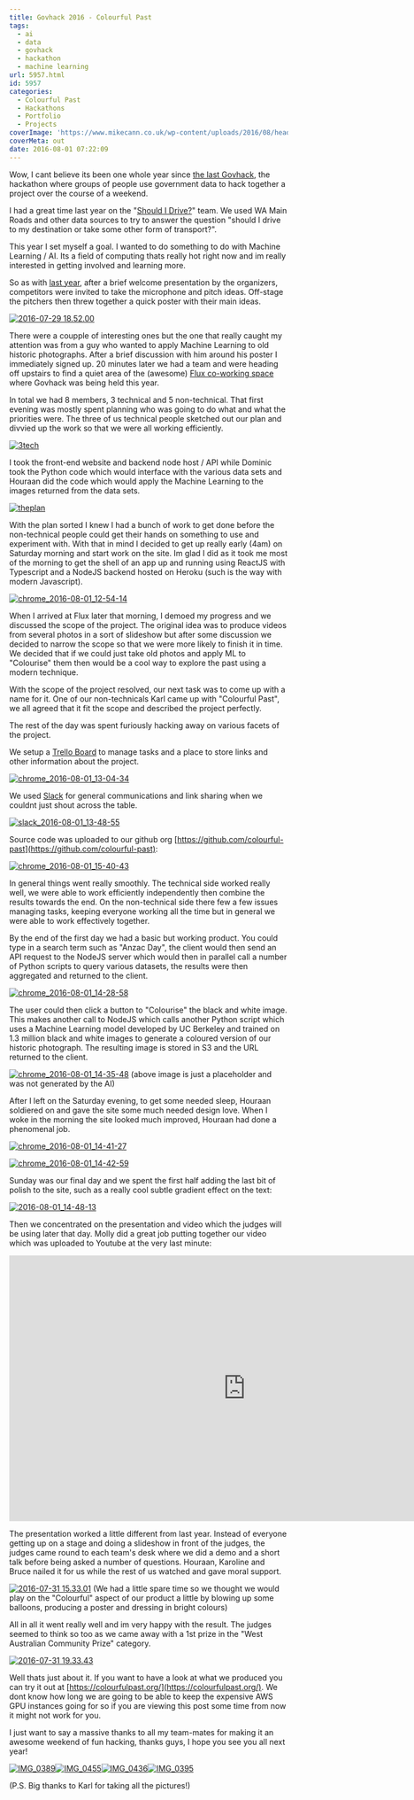 ```yaml
---
title: Govhack 2016 - Colourful Past
tags:
  - ai
  - data
  - govhack
  - hackathon
  - machine learning
url: 5957.html
id: 5957
categories:
  - Colourful Past
  - Hackathons
  - Portfolio
  - Projects
coverImage: 'https://www.mikecann.co.uk/wp-content/uploads/2016/08/header.jpg'
coverMeta: out
date: 2016-08-01 07:22:09
---
```


Wow, I cant believe its been one whole year since [the last Govhack](https://www.mikecann.co.uk/portfolio/projects/govhack-2015-should-i-drive/), the hackathon where groups of people use government data to hack together a project over the course of a weekend.
<!-- more -->

I had a great time last year on the "[Should I Drive?](https://www.mikecann.co.uk/portfolio/projects/govhack-2015-should-i-drive)" team. We used WA Main Roads and other data sources to try to answer the question "should I drive to my destination or take some other form of transport?".

This year I set myself a goal. I wanted to do something to do with Machine Learning / AI. Its a field of computing thats really hot right now and im really interested in getting involved and learning more.

So as with [last year](https://www.mikecann.co.uk/portfolio/projects/govhack-2015-should-i-drive), after a brief welcome presentation by the organizers, competitors were invited to take the microphone and pitch ideas. Off-stage the pitchers then threw together a quick poster with their main ideas. 

[![2016-07-29 18.52.00](https://www.mikecann.co.uk/wp-content/uploads/2016/08/2016-07-29-18.52.00-1024x768.jpg)](https://www.mikecann.co.uk/wp-content/uploads/2016/08/2016-07-29-18.52.00.jpg)

There were a coupple of interesting ones but the one that really caught my attention was from a guy who wanted to apply Machine Learning to old historic photographs. After a brief discussion with him around his poster I immediately signed up. 20 minutes later we had a team and were heading off upstairs to find a quiet area of the (awesome) [Flux co-working space](https://www.fluxperth.com/) where Govhack was being held this year.

In total we had 8 members, 3 technical and 5 non-technical. That first evening was mostly spent planning who was going to do what and what the priorities were. The three of us technical people sketched out our plan and divvied up the work so that we were all working efficiently. 

[![3tech](https://www.mikecann.co.uk/wp-content/uploads/2016/08/3tech-1024x683.jpg)](https://www.mikecann.co.uk/wp-content/uploads/2016/08/3tech.jpg)

I took the front-end website and backend node host / API while Dominic took the Python code which would interface with the various data sets and Houraan did the code which would apply the Machine Learning to the images returned from the data sets.

[![theplan](https://www.mikecann.co.uk/wp-content/uploads/2016/08/theplan-1024x683.jpg)](https://www.mikecann.co.uk/wp-content/uploads/2016/08/theplan.jpg)

With the plan sorted I knew I had a bunch of work to get done before the non-technical people could get their hands on something to use and experiment with. With that in mind I decided to get up really early (4am) on Saturday morning and start work on the site. Im glad I did as it took me most of the morning to get the shell of an app up and running using ReactJS with Typescript and a NodeJS backend hosted on Heroku (such is the way with modern Javascript).

[![chrome_2016-08-01_12-54-14](https://www.mikecann.co.uk/wp-content/uploads/2016/08/chrome_2016-08-01_12-54-14-1024x830.png)](https://www.mikecann.co.uk/wp-content/uploads/2016/08/chrome_2016-08-01_12-54-14.png)

When I arrived at Flux later that morning, I demoed my progress and we discussed the scope of the project. The original idea was to produce videos from several photos in a sort of slideshow but after some discussion we decided to narrow the scope so that we were more likely to finish it in time. We decided that if we could just take old photos and apply ML to "Colourise" them then would be a cool way to explore the past using a modern technique.

With the scope of the project resolved, our next task was to come up with a name for it. One of our non-technicals Karl came up with "Colourful Past", we all agreed that it fit the scope and described the project perfectly.

The rest of the day was spent furiously hacking away on various facets of the project.

We setup a [Trello Board](https://trello.com/b/en3HeDLx/colourful-past) to manage tasks and a place to store links and other information about the project.

[![chrome_2016-08-01_13-04-34](https://www.mikecann.co.uk/wp-content/uploads/2016/08/chrome_2016-08-01_13-04-34-1024x804.png)](https://www.mikecann.co.uk/wp-content/uploads/2016/08/chrome_2016-08-01_13-04-34.png)

We used [Slack](https://slack.com/) for general communications and link sharing when we couldnt just shout across the table.

[![slack_2016-08-01_13-48-55](https://www.mikecann.co.uk/wp-content/uploads/2016/08/slack_2016-08-01_13-48-55-1024x718.png)](https://www.mikecann.co.uk/wp-content/uploads/2016/08/slack_2016-08-01_13-48-55.png)

Source code was uploaded to our github org [https://github.com/colourful-past](https://github.com/colourful-past):

[![chrome_2016-08-01_15-40-43](https://www.mikecann.co.uk/wp-content/uploads/2016/08/chrome_2016-08-01_15-40-43.png)](https://www.mikecann.co.uk/wp-content/uploads/2016/08/chrome_2016-08-01_15-40-43.png)

In general things went really smoothly. The technical side worked really well, we were able to work efficiently independently then combine the results towards the end. On the non-technical side there few a few issues managing tasks, keeping everyone working all the time but in general we were able to work effectively together. 

By the end of the first day we had a basic but working product. You could type in a search term such as "Anzac Day", the client would then send an API request to the NodeJS server which would then in parallel call a number of Python scripts to query various datasets, the results were then aggregated and returned to the client. 

[![chrome_2016-08-01_14-28-58](https://www.mikecann.co.uk/wp-content/uploads/2016/08/chrome_2016-08-01_14-28-58.png)](https://www.mikecann.co.uk/wp-content/uploads/2016/08/chrome_2016-08-01_14-28-58.png)

The user could then click a button to "Colourise" the black and white image. This makes another call to NodeJS which calls another Python script which uses a Machine Learning model developed by UC Berkeley and trained on 1.3 million black and white images to generate a coloured version of our historic photograph. The resulting image is stored in S3 and the URL returned to the client.

[![chrome_2016-08-01_14-35-48](https://www.mikecann.co.uk/wp-content/uploads/2016/08/chrome_2016-08-01_14-35-48.png)](https://www.mikecann.co.uk/wp-content/uploads/2016/08/chrome_2016-08-01_14-35-48.png)
(above image is just a placeholder and was not generated by the AI)

After I left on the Saturday evening, to get some needed sleep, Houraan soldiered on and gave the site some much needed design love. When I woke in the morning the site looked much improved, Houraan had done a phenomenal job.

[![chrome_2016-08-01_14-41-27](https://www.mikecann.co.uk/wp-content/uploads/2016/08/chrome_2016-08-01_14-41-27.png)](https://www.mikecann.co.uk/wp-content/uploads/2016/08/chrome_2016-08-01_14-41-27.png)

[![chrome_2016-08-01_14-42-59](https://www.mikecann.co.uk/wp-content/uploads/2016/08/chrome_2016-08-01_14-42-59.png)](https://www.mikecann.co.uk/wp-content/uploads/2016/08/chrome_2016-08-01_14-42-59.png)

Sunday was our final day and we spent the first half adding the last bit of polish to the site, such as a really cool subtle gradient effect on the text:

[![2016-08-01_14-48-13](https://www.mikecann.co.uk/wp-content/uploads/2016/08/2016-08-01_14-48-13.gif)](https://www.mikecann.co.uk/wp-content/uploads/2016/08/2016-08-01_14-48-13.gif)

Then we concentrated on the presentation and video which the judges will be using later that day. Molly did a great job putting together our video which was uploaded to Youtube at the very last minute:

<iframe width="853" height="480" src="https://www.youtube.com/embed/kuNnUWMXwXs" frameborder="0" allowfullscreen></iframe>

The presentation worked a little different from last year. Instead of everyone getting up on a stage and doing a slideshow in front of the judges, the judges came round to each team's desk where we did a demo and a short talk before being asked a number of questions. Houraan, Karoline and Bruce nailed it for us while the rest of us watched and gave moral support.

[![2016-07-31 15.33.01](https://www.mikecann.co.uk/wp-content/uploads/2016/08/2016-07-31-15.33.01-1024x862.jpg)](https://www.mikecann.co.uk/wp-content/uploads/2016/08/2016-07-31-15.33.01.jpg)
(We had a little spare time so we thought we would play on the "Colourful" aspect of our product a little by blowing up some balloons, producing a poster and dressing in bright colours)

All in all it went really well and im very happy with the result. The judges seemed to think so too as we came away with a 1st prize in the "West Australian Community Prize" category. 

[![2016-07-31 19.33.43](https://www.mikecann.co.uk/wp-content/uploads/2016/08/2016-07-31-19.33.43-1024x768.jpg)](https://www.mikecann.co.uk/wp-content/uploads/2016/08/2016-07-31-19.33.43.jpg)

Well thats just about it. If you want to have a look at what we produced you can try it out at [https://colourfulpast.org/](https://colourfulpast.org/). We dont know how long we are going to be able to keep the expensive AWS GPU instances going for so if you are viewing this post some time from now it might not work for you. 

I just want to say a massive thanks to all my team-mates for making it an awesome weekend of fun hacking, thanks guys, I hope you see you all next year!

[![IMG_0389](https://www.mikecann.co.uk/wp-content/uploads/2016/08/IMG_0389-300x200.jpg)](https://www.mikecann.co.uk/wp-content/uploads/2016/08/IMG_0389.jpg)[![IMG_0455](https://www.mikecann.co.uk/wp-content/uploads/2016/08/IMG_0455-300x200.jpg)](https://www.mikecann.co.uk/wp-content/uploads/2016/08/IMG_0455.jpg)[![IMG_0436](https://www.mikecann.co.uk/wp-content/uploads/2016/08/IMG_0436-300x200.jpg)](https://www.mikecann.co.uk/wp-content/uploads/2016/08/IMG_0436.jpg)[![IMG_0395](https://www.mikecann.co.uk/wp-content/uploads/2016/08/IMG_0395-300x200.jpg)](https://www.mikecann.co.uk/wp-content/uploads/2016/08/IMG_0395.jpg)

(P.S. Big thanks to Karl for taking all the pictures!)